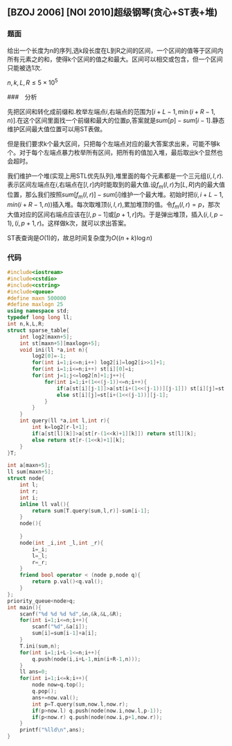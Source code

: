 ## [BZOJ 2006] [NOI 2010]超级钢琴(贪心+ST表+堆)

### 题面

给出一个长度为n的序列,选k段长度在L到R之间的区间，一个区间的值等于区间内所有元素之的和，使得k个区间的值之和最大。区间可以相交或包含，但一个区间只能被选1次.

$n,k,L,R \leq 5 \times 10^5$

###　分析

先把区间和转化成前缀和.枚举左端点$i$,右端点的范围为$[i+L-1,\min(i+R-1,n)]$.在这个区间里面找一个前缀和最大的位置p,答案就是$sum[p]-sum[i-1]$.静态维护区间最大值位置可以用ST表做。

但是我们要求k个最大区间，只把每个左端点对应的最大答案求出来，可能不够k个。对于每个左端点暴力枚举所有区间，把所有的值加入堆，最后取出k个显然也会超时。

我们维护一个堆(实现上用STL优先队列),堆里面的每个元素都是一个三元组$(i,l,r)$.表示区间左端点在$i$,右端点在$[l,r]$内时能取到的最大值.设$f_m(l,r)$为$[L,R]$内的最大值位置，那么我们按照$sum[f_m(l,r)]-sum[i]$维护一个最大堆。初始时把$(i,i+L-1,min(i+R-1,n))$插入堆。每次取堆顶$(i,l,r),$累加堆顶的值。令$f_m(l,r)=p$，那次大值对应的区间右端点应该在$[l,p-1]$或$[p+1,r]$内。于是弹出堆顶，插入$(i,l,p-1),(i,p+1,r)$。这样做k次，就可以求出答案。

ST表查询是$O(1)$的，故总时间复杂度为$O((n+k)\log n)$

### 代码

```cpp
#include<iostream>
#include<cstdio>
#include<cstring> 
#include<queue> 
#define maxn 500000 
#define maxlogn 25
using namespace std;
typedef long long ll;
int n,k,L,R;
struct sparse_table{
	int log2[maxn+5];
	int st[maxn+5][maxlogn+5];
	void ini(ll *a,int n){
		log2[0]=-1;
		for(int i=1;i<=n;i++) log2[i]=log2[i>>1]+1;
		for(int i=1;i<=n;i++) st[i][0]=i;
		for(int j=1;j<=log2[n]+1;j++){
			for(int i=1;i+(1<<(j-1))<=n;i++){
				if(a[st[i][j-1]]>a[st[i+(1<<(j-1))][j-1]]) st[i][j]=st[i][j-1];
				else st[i][j]=st[i+(1<<(j-1))][j-1];
			} 
		}
	}
	int query(ll *a,int l,int r){
		int k=log2[r-l+1];
		if(a[st[l][k]]>a[st[r-(1<<k)+1][k]]) return st[l][k];
		else return st[r-(1<<k)+1][k];
	}
}T;

int a[maxn+5];
ll sum[maxn+5];
struct node{
	int l;
	int r;
	int i;
	inline ll val(){
		return sum[T.query(sum,l,r)]-sum[i-1];
	}
	node(){
		
	} 
	node(int _i,int _l,int _r){
		i=_i;
		l=_l;
		r=_r;
	} 
	friend bool operator < (node p,node q){
		return p.val()<q.val();
	} 
};
priority_queue<node>q; 
int main(){
	scanf("%d %d %d %d",&n,&k,&L,&R);
	for(int i=1;i<=n;i++){
		scanf("%d",&a[i]);
		sum[i]=sum[i-1]+a[i];
	}
	T.ini(sum,n);
	for(int i=1;i+L-1<=n;i++){
		q.push(node(i,i+L-1,min(i+R-1,n)));
	}
	ll ans=0;
	for(int i=1;i<=k;i++){
		node now=q.top();
		q.pop(); 
		ans+=now.val();
		int p=T.query(sum,now.l,now.r);
		if(p>now.l) q.push(node(now.i,now.l,p-1));
		if(p<now.r) q.push(node(now.i,p+1,now.r)); 
	}
	printf("%lld\n",ans); 
}

```




